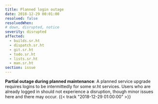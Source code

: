 ```yaml
---
title: Planned login outage
date: 2018-12-29 00:01:00
resolved: false
resolvedWhen:
# down, disrupted, notice
severity: disrupted
affected:
  - builds.sr.ht
  - dispatch.sr.ht
  - git.sr.ht
  - todo.sr.ht
  - lists.sr.ht
  - man.sr.ht
section: issue
---
```


**Partial outage during planned maintenance**:
A planned service upgrade requires logins to be intermittedly for some sr.ht
services. Users who are already logged in should not experience a disruption,
though minor issues here and there may occur.
{{< track "2018-12-29 01:00:00" >}}

